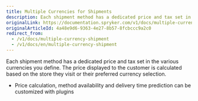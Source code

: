 ```yaml
---
title: Multiple Currencies for Shipments
description: Each shipment method has a dedicated price and tax set in the various currencies you define.
originalLink: https://documentation.spryker.com/v1/docs/multiple-currency-shipment
originalArticleId: 4a48e9d6-9363-4e27-8b57-8fcbccc9a2c0
redirect_from:
  - /v1/docs/multiple-currency-shipment
  - /v1/docs/en/multiple-currency-shipment
---
```


Each shipment method has a dedicated price and tax set in the various currencies you define. The price displayed to the customer is calculated based on the store they visit or their preferred currency selection.

- Price calculation, method availability and delivery time prediction can be customized with plugins
